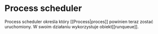 # Process scheduler
Process scheduler określa który [[Process|proces]] powinien teraz zostać uruchomiony. W swoim działaniu wykorzystuje obiekt[[runqueue]]. 